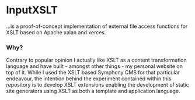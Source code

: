 # InputXSLT

…is a proof-of-concept implementation of external file access functions for XSLT based on Apache xalan and xerces.

### Why?

Contrary to popular opinion I actually like XSLT as a content transformation language and have built - amongst other things - my personal website on top of it. While I used the XSLT based Symphony CMS for that particular endeavour, the intention behind the experiment contained within this repository is to develop XSLT extensions enabling the development of static site generators using XSLT as both a template and application language.
